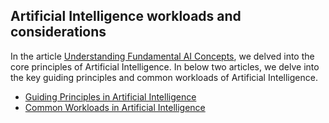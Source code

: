 ## Artificial Intelligence workloads and considerations
In the article [Understanding Fundamental AI Concepts](https://github.com/navindevan/azure-ai-fundamentals-exam-preparation/blob/main/ai-fundamental-concepts/Understanding-Fundamental-AI-Concepts.md), we delved into the core principles of Artificial Intelligence. In below two articles, we delve into the key guiding principles and common workloads of Artificial Intelligence.

  + [Guiding Principles in Artificial Intelligence](https://github.com/navindevan/azure-ai-fundamentals-exam-preparation/blob/main/ai-workloads-consideration/ai-guiding-principles.md)
  + [Common Workloads in Artificial Intelligence](https://github.com/navindevan/azure-ai-fundamentals-exam-preparation/blob/main/ai-workloads-consideration/ai-common-workloads.md)
